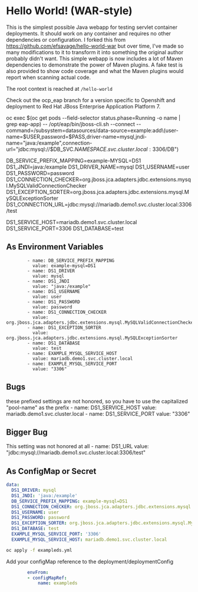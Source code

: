 Hello World! (WAR-style)
===============

This is the simplest possible Java webapp for testing servlet container deployments.  It should work on any container and requires no other dependencies or configuration.  I forked this from https://github.com/efsavage/hello-world-war but over time, I've made so many modifications to it to transform it into something the original author probably didn't want.  This simple webapp is now includes a lot of Maven dependencies to demonstrate the power of Maven plugins.  A fake test is also provided to show code coverage and what the Maven plugins would report when scanning actual code.

The root context is reached at `/hello-world`

Check out the ocp_eap branch for a version specific to Openshift and deployment to Red Hat JBoss Enterprise Application Platform 7.


oc exec $(oc get pods --field-selector status.phase=Running -o name | grep eap-app) -- /opt/eap/bin/jboss-cli.sh --connect --command=/subsystem=datasources/data-source=example:add\(user-name=$USER,password=$PASS,driver-name=mysql,jndi-name="java:/example",connection-url="jdbc:mysql://$DB_SVC.$NAMESPACE.svc.cluster.local:3306/$DB"\)

DB_SERVICE_PREFIX_MAPPING=example-MYSQL=DS1
DS1_JNDI=java:/example
DS1_DRIVER_NAME=mysql
DS1_USERNAME=user
DS1_PASSWORD=password
DS1_CONNECTION_CHECKER=org.jboss.jca.adapters.jdbc.extensions.mysql.MySQLValidConnectionChecker
DS1_EXCEPTION_SORTER=org.jboss.jca.adapters.jdbc.extensions.mysql.MySQLExceptionSorter
DS1_CONNECTION_URL=jdbc:mysql://mariadb.demo1.svc.cluster.local:3306/test

DS1_SERVICE_HOST=mariadb.demo1.svc.cluster.local
DS1_SERVICE_PORT=3306
DS1_DATABASE=test




## As Environment Variables
            - name: DB_SERVICE_PREFIX_MAPPING
              value: example-mysql=DS1
            - name: DS1_DRIVER
              value: mysql
            - name: DS1_JNDI
              value: "java:/example"
            - name: DS1_USERNAME
              value: user
            - name: DS1_PASSWORD
              value: password
            - name: DS1_CONNECTION_CHECKER
              value: org.jboss.jca.adapters.jdbc.extensions.mysql.MySQLValidConnectionChecker
            - name: DS1_EXCEPTION_SORTER
              value: org.jboss.jca.adapters.jdbc.extensions.mysql.MySQLExceptionSorter
            - name: DS1_DATABASE
              value: test
            - name: EXAMPLE_MYSQL_SERVICE_HOST
              value: mariadb.demo1.svc.cluster.local
            - name: EXAMPLE_MYSQL_SERVICE_PORT
              value: "3306"


## Bugs 
these prefixed settings are not honored, so you have to use the capitalized "pool-name" as the prefix 
            - name: DS1_SERVICE_HOST
              value: mariadb.demo1.svc.cluster.local
            - name: DS1_SERVICE_PORT
              value: "3306"

## Bigger Bug
This setting was not honored at all
            - name: DS1_URL
              value: "jdbc:mysql://mariadb.demo1.svc.cluster.local:3306/test"



## As ConfigMap or Secret

```yaml
data:
  DS1_DRIVER: mysql
  DS1_JNDI: 'java:/example'
  DB_SERVICE_PREFIX_MAPPING: example-mysql=DS1
  DS1_CONNECTION_CHECKER: org.jboss.jca.adapters.jdbc.extensions.mysql.MySQLValidConnectionChecker
  DS1_USERNAME: user
  DS1_PASSWORD: password
  DS1_EXCEPTION_SORTER: org.jboss.jca.adapters.jdbc.extensions.mysql.MySQLExceptionSorter
  DS1_DATABASE: test
  EXAMPLE_MYSQL_SERVICE_PORT: '3306'
  EXAMPLE_MYSQL_SERVICE_HOST: mariadb.demo1.svc.cluster.local
```

```bash
oc apply -f exampleds.yml
```

Add your configMap reference to the deployment/deploymentConfig
```yaml
        envFrom:
        - configMapRef:
            name: exampleds
```


